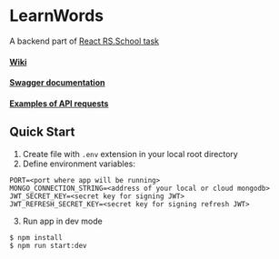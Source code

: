 # LearnWords
A backend part of [React RS.School task](https://github.com/rolling-scopes-school/tasks/blob/master/tasks/react/react-rslang.md)

#### [Wiki](https://github.com/rolling-scopes-school/-LearnWords-react/wiki)  
#### [Swagger documentation](https://rslang-app-be.herokuapp.com/doc/)
#### [Examples of API requests](https://github.com/rolling-scopes-school/-LearnWords-react/wiki/%D0%9F%D1%80%D0%B8%D0%BC%D0%B5%D1%80%D1%8B-%D0%B7%D0%B0%D0%BF%D1%80%D0%BE%D1%81%D0%BE%D0%B2-%D0%BA-API)

## Quick Start

1. Create file with ```.env``` extension in your local root directory
2. Define environment variables:  
```
PORT=<port where app will be running>
MONGO_CONNECTION_STRING=<address of your local or cloud mongodb>
JWT_SECRET_KEY=<secret key for signing JWT>
JWT_REFRESH_SECRET_KEY=<secret key for signing refresh JWT>
```
3. Run app in dev mode
```bash
$ npm install
$ npm run start:dev
```
